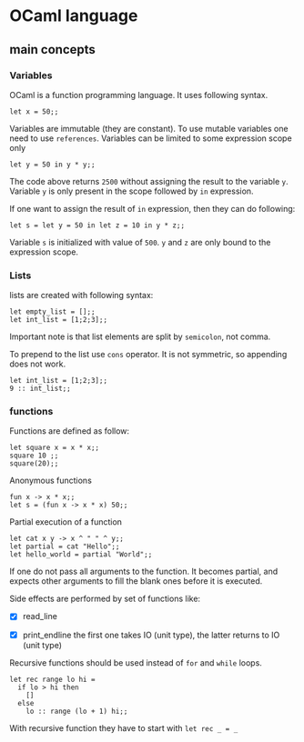 # OCaml language


## main concepts

### Variables

OCaml is a function programming language. It uses following syntax.

```{OCaml}
let x = 50;;
```

Variables are immutable (they are constant). To use mutable variables one need to use `references`.
Variables can be limited to some expression scope only
```{OCaml}
let y = 50 in y * y;;
```
The code above returns `2500` without assigning the result to the variable `y`.
Variable `y` is only present in the scope followed by `in` expression.

If one want to assign the result of `in` expression, then they can do following:

```{OCaml}
let s = let y = 50 in let z = 10 in y * z;;
```

Variable `s` is initialized with value of `500`. `y` and `z` are only bound to the expression scope.
### Lists

lists are created with following syntax:

```{OCaml}
let empty_list = [];;
let int_list = [1;2;3];;
```

Important note is that list elements are split by `semicolon`, not comma.

To prepend to the list use `cons` operator. It is not symmetric, so appending does not work.
```{OCaml}
let int_list = [1;2;3];;
9 :: int_list;;
```


### functions

Functions are defined as follow:

```{OCaml}
let square x = x * x;;
square 10 ;;
square(20);;
```

Anonymous functions

```{OCaml}
fun x -> x * x;;
let s = (fun x -> x * x) 50;;
```


Partial execution of a function


```{OCaml}
let cat x y -> x ^ " " ^ y;;
let partial = cat "Hello";;
let hello_world = partial "World";;
```
If one do not pass all arguments to the function. It becomes partial, and expects other arguments to 
fill the blank ones before it is executed.

Side effects are performed by set of functions like:
- [x] read_line
- [x] print_endline
the first one takes IO (unit type), the latter returns to IO (unit type)


Recursive functions should be used instead of `for` and `while` loops.

```{OCaml}
let rec range lo hi = 
  if lo > hi then
    []
  else 
    lo :: range (lo + 1) hi;;
```

With recursive function they have to start with `let rec _ = _`

